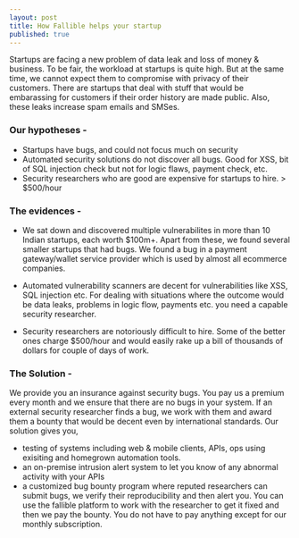 ```yaml
---
layout: post
title: How Fallible helps your startup
published: true
---
```




Startups are facing a new problem of data leak and loss of money & business. To be fair, the workload at startups is quite high. But at the same time, we cannot expect them to compromise with privacy of their customers. There are startups that deal with stuff that would be embarassing for customers if their order history are made public. Also, these leaks increase spam emails and SMSes.


### Our hypotheses -

- Startups have bugs, and could not focus much on security
- Automated security solutions do not discover all bugs. Good for XSS, bit of SQL injection check but not for logic flaws, payment check, etc.
- Security researchers who are good are expensive for startups to hire. > $500/hour


### The evidences -

- We sat down and discovered multiple vulnerabilites in more than 10 Indian startups, each worth $100m+. Apart from these, we found several smaller startups that had bugs. We found a bug in a payment gateway/wallet service provider which is used by almost all ecommerce companies.

- Automated vulnerability scanners are decent for vulnerabilities like XSS, SQL injection etc. For dealing with situations where the outcome would be data leaks, problems in logic flow, payments etc. you need a capable security researcher.

- Security researchers are notoriously difficult to hire. Some of the better ones charge $500/hour and would easily rake up a bill of thousands of dollars for couple of days of work.


### The Solution -

We provide you an insurance against security bugs. You pay us a premium every month and we ensure that there are no bugs in your system. If an external security researcher finds a bug, we work with them and award them a bounty that would be decent even by international standards. Our solution gives you,

 - testing of systems including web & mobile clients, APIs, ops using exisiting and homegrown automation tools.
 - an on-premise intrusion alert system to let you know of any abnormal activity with your APIs
 - a customized bug bounty program where reputed researchers can submit bugs, we verify their reproducibility and then alert you. You can use the fallible platform to work with the researcher to get it fixed and then we pay the bounty. You do not have to pay anything except for our monthly subscription.
